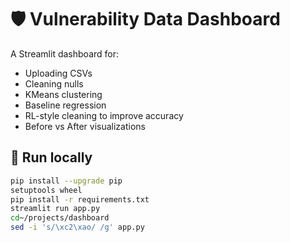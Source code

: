 # 🛡 Vulnerability Data Dashboard

A Streamlit dashboard for:
- Uploading CSVs
- Cleaning nulls
- KMeans clustering
- Baseline regression
- RL-style cleaning to improve accuracy
- Before vs After visualizations

## 🚀 Run locally

```bash
pip install --upgrade pip
setuptools wheel
pip install -r requirements.txt
streamlit run app.py
cd~/projects/dashboard
sed -i 's/\xc2\xao/ /g' app.py
